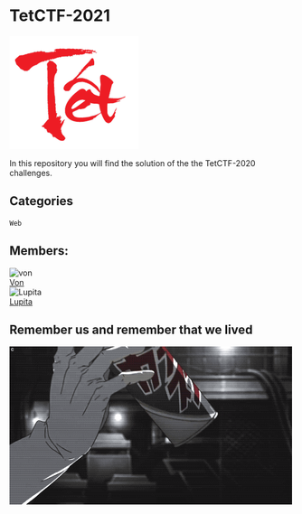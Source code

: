# TetCTF-2021

![TetCTF](tet.png)

In this repository you will find the solution of the the TetCTF-2020 challenges.
## Categories

```
Web
```

## Members:
![von](https://pa1.narvii.com/6381/b8ad2689da7cdd838947769be25f7e65d41c78c2_00.gif)
<br>
[Von](https://github.com/developer-jesus-github)
<br>
![Lupita](https://media0.giphy.com/media/21PccxrfPVOV1lhBAQ/giphy.gif)
<br>
[Lupita](https://github.com/guadalupejaime)

## Remember us and remember that we lived

![Von](von.gif)
